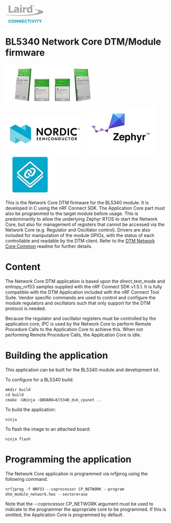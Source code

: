 [![Laird Connectivity](../../docs/images/Laird_Connectivity_Logo.jpg)](https://www.lairdconnect.com/)
# BL5340 Network Core DTM/Module firmware
[![BL5340](../../docs/images/BL5340.jpg)](https://www.lairdconnect.com/wireless-modules/bluetooth-modules/bluetooth-5-modules/bl5340-series-multi-core-bluetooth-52-802154-nfc-modules)
[![Nordic](../../docs/images/Nordic_Logo.jpg)](https://www.nordicsemi.com/Products/Low-power-short-range-wireless/nRF5340)
[![Zephyr](../../docs/images/Zephyr_Logo.jpg)](https://zephyrproject.org/)
[![NCS](../../docs/images/Ncs_Logo.jpg)](https://www.nordicsemi.com/Software-and-tools/Software/nRF-Connect-SDK)

This is the Network Core DTM firmware for the BL5340 module. It is developed in C using the nRF Connect SDK. The Application Core part must also be programmed to the target module before usage. This is predominantly to allow the underlying Zephyr RTOS to start the Network Core, but also for management of registers that cannot be accessed via the Network Core (e.g. Regulator and Oscillator control). Drivers are also included for manipulation of the module GPIOs, with the status of each controllable and readable by the DTM client. Refer to the [DTM Network Core Common] readme for further details.

# Content

The Network Core DTM application is based upon the direct_test_mode and entropy_nrf53 samples supplied with the nRF Connect SDK v1.5.1. It is fully compatible with the DTM Application included with the nRF Connect Tool Suite. Vendor specific commands are used to control and configure the module regulators and oscillators such that only support for the DTM protocol is needed.

Because the regulator and oscillator registers must be controlled by the application core, IPC is used by the Network Core to perform Remote Procedure Calls to the Application Core to achieve this. When not performing Remote Procedure Calls, the Application Core is idle.

# Building the application

This application can be built for the BL5340 module and development kit.

To configure for a BL5340 build:

    mkdir build
    cd build
    cmake -GNinja -DBOARD=bl5340_dvk_cpunet ..

To build the application:

    ninja

To flash the image to an attached board:

    ninja flash

# Programming the application

The Network Core application is programmed via nrfjprog using the following command.

    nrfjprog -f NRF53 --coprocessor CP_NETWORK --program dtm_module_network.hex --sectorerase

Note that the --coprocessor CP_NETWORK argument must be used to indicate to the programmer the appropriate core to be programmed. If this is omitted, the Application Core is programmed by default.

[DTM Network Core Common]: ../../common/dtm_network_core_common/README.md "BL5340 DTM Network Core Common"

